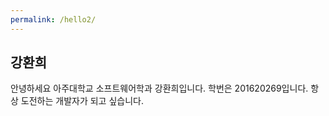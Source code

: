 ```yaml
---
permalink: /hello2/
---
```


## 강환희

안녕하세요 아주대학교 소프트웨어학과 강환희입니다.
학번은 201620269입니다.
항상 도전하는 개발자가 되고 싶습니다.